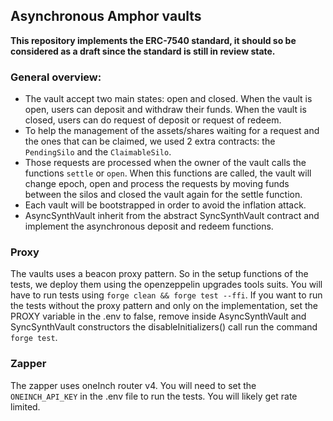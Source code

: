 ## Asynchronous Amphor vaults

**This repository implements the ERC-7540 standard, it should so be considered as a draft since the standard is still in review state.**

### General overview:

- The vault accept two main states: open and closed. When the vault is open, users can deposit and withdraw their funds. When the vault is closed, users can do request of deposit or request of redeem.
- To help the management of the assets/shares waiting for a request and the ones that can be claimed, we used 2 extra contracts: the `PendingSilo` and the `ClaimableSilo`.
- Those requests are processed when the owner of the vault calls the functions `settle` or `open`. When this functions are called, the vault will change epoch, open and process the requests by moving funds between the silos and closed the vault again for the settle function.
- Each vault will be bootstrapped in order to avoid the inflation attack.
- AsyncSynthVault inherit from the abstract SyncSynthVault contract and implement the asynchronous deposit and redeem functions.

### Proxy

The vaults uses a beacon proxy pattern. So in the setup functions of the tests,
we deploy them using the openzeppelin upgrades tools suits. You will have to run
tests using `forge clean && forge test --ffi`. If you want to run the tests without the proxy pattern and only on the implementation, set the PROXY variable in the .env to false, remove inside AsyncSynthVault and SyncSynthVault constructors the disableInitializers() call run the command `forge test`.

### Zapper

The zapper uses oneInch router v4. You will need to set the `ONEINCH_API_KEY` in the .env file to run the tests. You will likely get rate limited.
